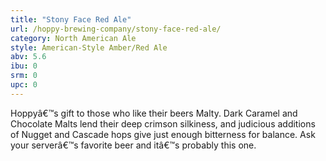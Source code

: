 ```yaml
---
title: "Stony Face Red Ale"
url: /hoppy-brewing-company/stony-face-red-ale/
category: North American Ale
style: American-Style Amber/Red Ale
abv: 5.6
ibu: 0
srm: 0
upc: 0
---
```

Hoppyâ€™s gift to those who like their beers Malty. Dark Caramel and Chocolate Malts lend their deep crimson silkiness, and judicious additions of Nugget and Cascade hops give just enough bitterness for balance. Ask your serverâ€™s favorite beer and itâ€™s probably this one.
